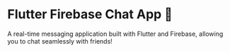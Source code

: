# Flutter Firebase Chat App 🚀

A real-time messaging application built with Flutter and Firebase, allowing you to chat seamlessly with friends!
